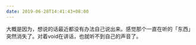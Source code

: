 ```yaml
---
date: 2019-06-28T14:41:43+08:00
---
```

大概是因为，想说的话最近都没有办法自己说出来。感觉那个一直在听的「东西」突然消失了。对着void在讲话，也就听不到自己的声音了。